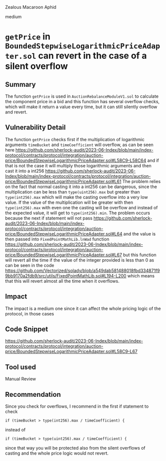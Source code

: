 Zealous Macaroon Aphid

medium

# `getPrice` in `BoundedStepwiseLogarithmicPriceAdapter.sol` can revert in the case of a silent overflow

## Summary
The function `getPrice` is used in `AuctionRebalanceModuleV1.sol` to calculate the component price in a bid and this function has several overflow checks, which will make it return a value every time, but it can still silently overflow and revert.
## Vulnerability Detail
The function `getPrice` checks first if the multiplication of logarithmic arguments `timeBucket` and `timeCoefficient` will overflow, as can be seen here https://github.com/sherlock-audit/2023-06-Index/blob/main/index-protocol/contracts/protocol/integration/auction-price/BoundedStepwiseLogarithmicPriceAdapter.sol#L58C9-L58C64 and if that is not the case it will multiply those logarithmic arguments and then cast it into a int256 https://github.com/sherlock-audit/2023-06-Index/blob/main/index-protocol/contracts/protocol/integration/auction-price/BoundedStepwiseLogarithmicPriceAdapter.sol#L61
The problem relies on the fact that normal casting it into a int256 can be dangerous, since the multiplication can be less than `type(uint256).max` but greater than `type(int256).max` which will make the casting overflow into a very low value. If the value of the multiplication will be greater with then `type(int256).max` with even one the casting will be overflow and instead of the expected value, it will get to  `type(int256).min`. The problem occurs because the next if statement will not pass https://github.com/sherlock-audit/2023-06-Index/blob/main/index-protocol/contracts/protocol/integration/auction-price/BoundedStepwiseLogarithmicPriceAdapter.sol#L64
and the value is then passed into `FixedPointMathLib.lnWad` function https://github.com/sherlock-audit/2023-06-Index/blob/main/index-protocol/contracts/protocol/integration/auction-price/BoundedStepwiseLogarithmicPriceAdapter.sol#L67 but this function will revert all the time if the value of the integer provided is less than $0$ as can be seen in the code https://github.com/Vectorized/solady/blob/a549dab581488018fbd334871f99bb9170a2fdb9/src/utils/FixedPointMathLib.sol#L194-L200 which means that this will revert almost all the time when it overflows.
## Impact
The impact is a medium one since it can affect the whole pricing logic of the protocol, in those cases
## Code Snippet
https://github.com/sherlock-audit/2023-06-Index/blob/main/index-protocol/contracts/protocol/integration/auction-price/BoundedStepwiseLogarithmicPriceAdapter.sol#L58C9-L67

## Tool used

Manual Review

## Recommendation
Since you check for overflows, I recommend in the first if statement to check 
```solidity
if (timeBucket > type(int256).max / timeCoefficient) {
```
instead of 
```solidity
if (timeBucket > type(uint256).max / timeCoefficient) {
```
since that way you will be protected also from the silent overflows of casting and the whole price logic would not revert.